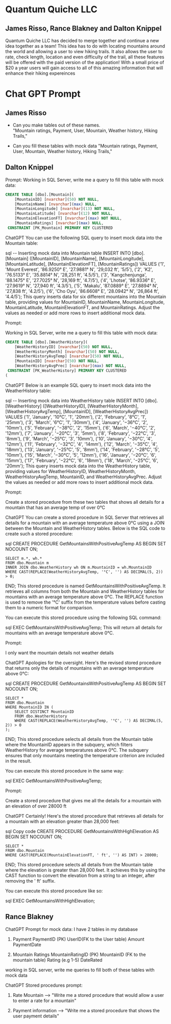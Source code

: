 # Quantum Quiche LLC

## James Risso, Rance Blakney and Dalton Knippel

Quantum Quiche LLC has decided to merge together and continue a new idea together as a team! This idea has to do with locating mountains around the world and allowing a user to view hiking trails. It also allows the user to rate, check length, location and even difficulty of the trail, all these features will be offered with the paid version of the application! With a small price of $20 a year users will gain access to all of this amazing information that will enhance their hiking expereinces
 


# Chat GPT Prompt 

## James Risso

* Can you make tables out of these names.    
 "Mountain ratings,
 Payment, 
 User, 
 Mountain, 
 Weather history, 
 Hiking Trails,"

* Can you fill these tables with mock data
  "Mountain ratings,
  Payment, 
  User, 
  Mountain, 
  Weather history, 
  Hiking Trails,"

## Dalton Knippel

Prompt: 
Working in SQL Server, write me a query to fill this table with mock data:

```sql
CREATE TABLE [dbo].[Mountain](
	[MountainID] [nvarchar](50) NOT NULL,
	[MountainName] [nvarchar](max) NULL,
	[MountainLongitude] [nvarchar](13) NOT NULL,
	[MountainLatitude] [nvarchar](12) NOT NULL,
	[MountainElevationFT] [nvarchar](max) NOT NULL,
	[MountainRatings] [nvarchar](max) NULL,
 CONSTRAINT [PK_Mountain] PRIMARY KEY CLUSTERED
```

ChatGPT
You can use the following SQL query to insert mock data into the Mountain table:

sql
-- Inserting mock data into Mountain table
INSERT INTO [dbo].[Mountain] ([MountainID], [MountainName], [MountainLongitude], [MountainLatitude], [MountainElevationFT], [MountainRatings])
VALUES 
('1', 'Mount Everest', '86.9250° E', '27.9881° N', '29,032 ft', '5/5'),
('2', 'K2', '76.5133° E', '35.8814° N', '28,251 ft', '4.5/5'),
('3', 'Kangchenjunga', '88.1475° E', '27.7025° N', '28,169 ft', '4.7/5'),
('4', 'Lhotse', '86.9336° E', '27.9619° N', '27,940 ft', '4.3/5'),
('5', 'Makalu', '87.0889° E', '27.8894° N', '27,838 ft', '4.2/5'),
('6', 'Cho Oyu', '86.6608° E', '28.0942° N', '26,864 ft', '4.4/5');
This query inserts data for six different mountains into the Mountain table, providing values for MountainID, MountainName, MountainLongitude, MountainLatitude, MountainElevationFT, and MountainRatings. Adjust the values as needed or add more rows to insert additional mock data.

Prompt:

Working in SQL Server, write me a query to fill this table with mock data:

```sql
CREATE TABLE [dbo].[WeatherHistory](
	[WeatherHistoryID] [nvarchar](50) NOT NULL,
	[WeatherHistoryMonth] [nvarchar](50) NOT NULL,
	[WeatherHistoryAvgTemp] [nvarchar](50) NOT NULL,
	[MountainID] [nvarchar](50) NOT NULL,
	[WeatherHistoryAvgPrec] [nvarchar](max) NOT NULL,
 CONSTRAINT [PK_WeatherHistory] PRIMARY KEY CLUSTERED 
(
```
ChatGPT
Below is an example SQL query to insert mock data into the WeatherHistory table:

sql
-- Inserting mock data into WeatherHistory table
INSERT INTO [dbo].[WeatherHistory] ([WeatherHistoryID], [WeatherHistoryMonth], [WeatherHistoryAvgTemp], [MountainID], [WeatherHistoryAvgPrec])
VALUES 
('1', 'January', '10°C', '1', '20mm'),
('2', 'February', '8°C', '1', '25mm'),
('3', 'March', '6°C', '1', '30mm'),
('4', 'January', '−36°C', '2', '10mm'),
('5', 'February', '−38°C', '2', '15mm'),
('6', 'March', '−40°C', '2', '12mm'),
('7', 'January', '−20°C', '3', '5mm'),
('8', 'February', '−22°C', '3', '8mm'),
('9', 'March', '−25°C', '3', '10mm'),
('10', 'January', '−30°C', '4', '12mm'),
('11', 'February', '−32°C', '4', '14mm'),
('12', 'March', '−35°C', '4', '18mm'),
('13', 'January', '−25°C', '5', '8mm'),
('14', 'February', '−28°C', '5', '10mm'),
('15', 'March', '−30°C', '5', '12mm'),
('16', 'January', '−20°C', '6', '15mm'),
('17', 'February', '−22°C', '6', '18mm'),
('18', 'March', '−25°C', '6', '20mm');
This query inserts mock data into the WeatherHistory table, providing values for WeatherHistoryID, WeatherHistoryMonth, WeatherHistoryAvgTemp, MountainID, and WeatherHistoryAvgPrec. Adjust the values as needed or add more rows to insert additional mock data.

Prompt:

Create a stored procedure from these two tables that shows all details for a mountain that has an average temp of over 0°C

ChatGPT
You can create a stored procedure in SQL Server that retrieves all details for a mountain with an average temperature above 0°C using a JOIN between the Mountain and WeatherHistory tables. Below is the SQL code to create such a stored procedure:

sql
CREATE PROCEDURE GetMountainsWithPositiveAvgTemp
AS
BEGIN
    SET NOCOUNT ON;

    SELECT m.*, wh.*
    FROM dbo.Mountain m
    INNER JOIN dbo.WeatherHistory wh ON m.MountainID = wh.MountainID
    WHERE CAST(REPLACE(WeatherHistoryAvgTemp, '°C', '') AS DECIMAL(5, 2)) > 0;
END;
This stored procedure is named GetMountainsWithPositiveAvgTemp. It retrieves all columns from both the Mountain and WeatherHistory tables for mountains with an average temperature above 0°C. The REPLACE function is used to remove the '°C' suffix from the temperature values before casting them to a numeric format for comparison.

You can execute this stored procedure using the following SQL command:

sql
EXEC GetMountainsWithPositiveAvgTemp;
This will return all details for mountains with an average temperature above 0°C.

Prompt:

I only want the mountain details not weather details 

ChatGPT
Apologies for the oversight. Here's the revised stored procedure that returns only the details of mountains with an average temperature above 0°C:

sql
CREATE PROCEDURE GetMountainsWithPositiveAvgTemp
AS
BEGIN
    SET NOCOUNT ON;

    SELECT *
    FROM dbo.Mountain
    WHERE MountainID IN (
        SELECT DISTINCT MountainID
        FROM dbo.WeatherHistory
        WHERE CAST(REPLACE(WeatherHistoryAvgTemp, '°C', '') AS DECIMAL(5, 2)) > 0
    );
END;
This stored procedure selects all details from the Mountain table where the MountainID appears in the subquery, which filters WeatherHistory for average temperatures above 0°C. The subquery ensures that only mountains meeting the temperature criterion are included in the result.

You can execute this stored procedure in the same way:

sql
EXEC GetMountainsWithPositiveAvgTemp;

Prompt:

Create a stored procedure that gives me all the details for a mountain with an elevation of over 28000 ft

ChatGPT
Certainly! Here's the stored procedure that retrieves all details for a mountain with an elevation greater than 28,000 feet:

sql
Copy code
CREATE PROCEDURE GetMountainsWithHighElevation
AS
BEGIN
    SET NOCOUNT ON;

    SELECT *
    FROM dbo.Mountain
    WHERE CAST(REPLACE(MountainElevationFT, ' ft', '') AS INT) > 28000;
END;
This stored procedure selects all details from the Mountain table where the elevation is greater than 28,000 feet. It achieves this by using the CAST function to convert the elevation from a string to an integer, after removing the ' ft' suffix.

You can execute this stored procedure like so:

sql
EXEC GetMountainsWithHighElevation;


## Rance Blakney 

ChatGPT Prompt for mock data: 
I have 2 tables in my database 

1. Payment 
PaymentID (PK)
UserID(FK to the User table)
Amount 
PaymentDate


2. Mountain Ratings 
MountainRatingID (PK)
MountainID (FK to the mountain table)
Rating (e.g 1-5)
DateRated

working in SQL server, 
write me queries to fill both of these tables with mock data 


ChatGPT Stored procedures prompt:
1. Rate Mountain -->
"Write me a stored procedure that would allow a user to enter a rate for a mountain"

2. Payment information -->
"Write me a stored procedure that shows the user payment details" 





